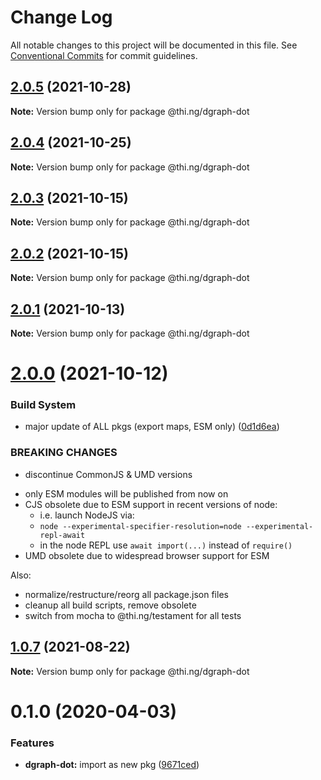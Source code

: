 # Change Log

All notable changes to this project will be documented in this file.
See [Conventional Commits](https://conventionalcommits.org) for commit guidelines.

## [2.0.5](https://github.com/thi-ng/umbrella/compare/@thi.ng/dgraph-dot@2.0.4...@thi.ng/dgraph-dot@2.0.5) (2021-10-28)

**Note:** Version bump only for package @thi.ng/dgraph-dot





## [2.0.4](https://github.com/thi-ng/umbrella/compare/@thi.ng/dgraph-dot@2.0.3...@thi.ng/dgraph-dot@2.0.4) (2021-10-25)

**Note:** Version bump only for package @thi.ng/dgraph-dot





## [2.0.3](https://github.com/thi-ng/umbrella/compare/@thi.ng/dgraph-dot@2.0.2...@thi.ng/dgraph-dot@2.0.3) (2021-10-15)

**Note:** Version bump only for package @thi.ng/dgraph-dot





## [2.0.2](https://github.com/thi-ng/umbrella/compare/@thi.ng/dgraph-dot@2.0.1...@thi.ng/dgraph-dot@2.0.2) (2021-10-15)

**Note:** Version bump only for package @thi.ng/dgraph-dot





## [2.0.1](https://github.com/thi-ng/umbrella/compare/@thi.ng/dgraph-dot@2.0.0...@thi.ng/dgraph-dot@2.0.1) (2021-10-13)

**Note:** Version bump only for package @thi.ng/dgraph-dot





# [2.0.0](https://github.com/thi-ng/umbrella/compare/@thi.ng/dgraph-dot@1.0.8...@thi.ng/dgraph-dot@2.0.0) (2021-10-12)


### Build System

* major update of ALL pkgs (export maps, ESM only) ([0d1d6ea](https://github.com/thi-ng/umbrella/commit/0d1d6ea9fab2a645d6c5f2bf2591459b939c09b6))


### BREAKING CHANGES

* discontinue CommonJS & UMD versions

- only ESM modules will be published from now on
- CJS obsolete due to ESM support in recent versions of node:
  - i.e. launch NodeJS via:
  - `node --experimental-specifier-resolution=node --experimental-repl-await`
  - in the node REPL use `await import(...)` instead of `require()`
- UMD obsolete due to widespread browser support for ESM

Also:
- normalize/restructure/reorg all package.json files
- cleanup all build scripts, remove obsolete
- switch from mocha to @thi.ng/testament for all tests






##  [1.0.7](https://github.com/thi-ng/umbrella/compare/@thi.ng/dgraph-dot@1.0.6...@thi.ng/dgraph-dot@1.0.7) (2021-08-22) 

**Note:** Version bump only for package @thi.ng/dgraph-dot 

#  0.1.0 (2020-04-03) 

###  Features 

- **dgraph-dot:** import as new pkg ([9671ced](https://github.com/thi-ng/umbrella/commit/9671ceda29b0cd0ebbedce449943eec5abeff882))
